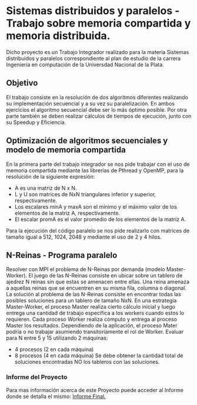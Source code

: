# Sistemas distribuidos y paralelos - Trabajo sobre memoria compartida y memoria distribuida.

Dicho proyecto es un Trabajo Integrador realizado para la materia Sistemas distribuidos y paralelos correspondiente al plan de estudio de la carrera Ingeniería en
computación de la Universdad Nacional de la Plata.

## Objetivo

El trabajo consiste en la resolución de dos algoritmos diferentes realizando su implementación
secuencial y a su vez su paralelización. En ambos ejercicios el algoritmo secuencial debe ser lo más
óptimo posible. Por otra parte también se deben realizar cálculos de tiempos de ejecución, junto con su Speedup y
Eficiencia.

## Optimización de algoritmos secuenciales y modelo de memoria compartida
En la primera parte del trabajo integrador se nos pide trabajar con el uso de memoria compartida
mediante las librerías de Pthread y OpenMP, para la resolución de la siguiente expresión:
*  A es una matriz de N x N.
* L y U son matrices de NxN triangulares inferior y superior, respectivamente.
*  Los escalares minA y maxA son el mínimo y el máximo valor de los elementos de la matriz
A, respectivamente.
* El escalar promA es el valor promedio de los elementos de la matriz A.

Para la ejecución del código paralelo se nos pide realizarlo con matrices de tamaño igual a 512, 1024,
2048 y mediante el uso de 2 y 4 hilos.

## N-Reinas - Programa paralelo

Resolver con MPI el problema de N-Reinas por demanda (modelo Master-Worker). El juego de las N-Reinas consiste en ubicar sobre un tablero de ajedrez N reinas sin que estas se amenacen entre ellas. Una reina amenaza a aquellas reinas que se encuentren en su misma fila, columna o diagonal. La solución al problema de las N-Reinas consiste en encontrar todas
las posibles soluciones para un tablero de tamaño NxN. En una estrategia Master-Worker, el proceso Master realiza cierto cálculo inicial y luego entrega una cantidad de trabajo específica a los workers cuando estos lo requieren. Cada proceso Worker realiza cómputo y entrega al proceso Master los resultados. Dependiendo de la aplicación, el proceso Mater
podría o no trabajar asumiendo transitoriamente el rol de Worker.
Evaluar para N entre 5 y 15 utilizando 2 máquinas:
* 4 procesos (2 en cada máquina)
* 8 procesos (4 en cada máquina)
Se debe obtener la cantidad total de soluciones encontradas NO los tableros con las soluciones.

### Informe del Proyecto

Para mas información acerca de este Proyecto puede acceder al Informe donde se detalla el mismo: [Informe Final.](https://github.com/Abbo17/Demodulaci-n-de-se-ales-con-Dongle-SDR1/blob/master/Informe%20Final.pdf) 

